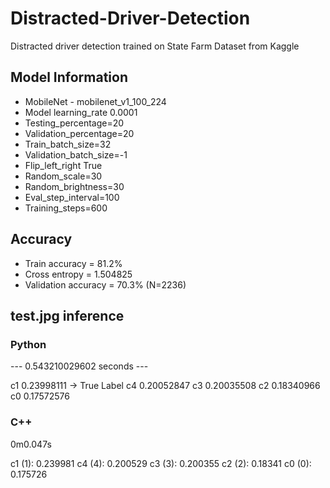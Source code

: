 # Distracted-Driver-Detection

Distracted driver detection trained on State Farm Dataset from Kaggle

## Model Information  
* MobileNet - mobilenet_v1_100_224
* Model learning_rate 0.0001
* Testing_percentage=20
* Validation_percentage=20
* Train_batch_size=32
* Validation_batch_size=-1
* Flip_left_right True
* Random_scale=30
* Random_brightness=30
* Eval_step_interval=100
* Training_steps=600 

## Accuracy
* Train accuracy = 81.2%
* Cross entropy = 1.504825
* Validation accuracy = 70.3% (N=2236)

## test.jpg inference

### Python

--- 0.543210029602 seconds ---

c1 0.23998111 -> True Label
c4 0.20052847
c3 0.20035508
c2 0.18340966
c0 0.17572576

### C++

0m0.047s

c1 (1): 0.239981
c4 (4): 0.200529
c3 (3): 0.200355
c2 (2): 0.18341
c0 (0): 0.175726

 
